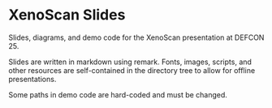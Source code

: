 # XenoScan Slides

Slides, diagrams, and demo code for the XenoScan presentation at DEFCON 25.

Slides are written in markdown using remark. Fonts, images, scripts, and other resources are self-contained in the directory tree to allow for offline presentations.

Some paths in demo code are hard-coded and must be changed.